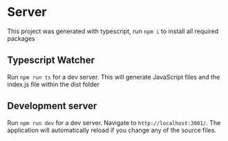 # Server

This project was generated with typescript, run `npm i` to install all required packages

## Typescript Watcher

Run `npm run ts` for a dev server. This will generate JavaScript files and the index.js file within the dist folder

## Development server

Run `npm run dev` for a dev server. Navigate to `http://localhost:3001/`. The application will automatically reload if you change any of the source files.
